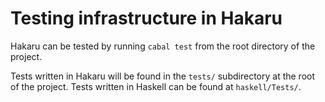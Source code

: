 # Testing infrastructure in Hakaru

Hakaru can be tested by running `cabal test` from the
root directory of the project.

Tests written in Hakaru will be found in the `tests/`
subdirectory at the root of the project. Tests written
in Haskell can be found at `haskell/Tests/`.
